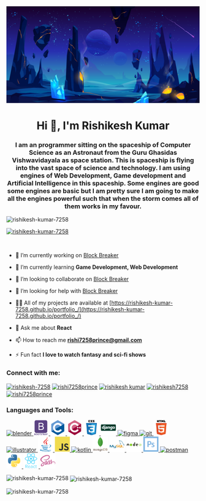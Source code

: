 <img src="Images/1873.jpg" alt="Space Ship">
<h1 align="center">Hi 👋, I'm Rishikesh Kumar</h1>
<h3 align="center">I am an programmer sitting on the spaceship of Computer Science as an Astronaut from the Guru
    Ghasidas Vishwavidayala as space station. This is spaceship is flying into the vast space of science and technology.
    I am using engines of Web Development, Game development and Artificial Intelligence in this spaceship. Some engines
    are good some engines are basic but I am pretty sure I am going to make all the engines powerful such that when the
    storm comes all of them works in my favour.</h3>

<p align="left"> <img
        src="https://komarev.com/ghpvc/?username=rishikesh-kumar-7258&label=Profile%20views&color=0e75b6&style=flat"
        alt="rishikesh-kumar-7258" /> </p>

<p align="left"> <a href="https://github.com/ryo-ma/github-profile-trophy"><img
            src="https://github-profile-trophy.vercel.app/?username=rishikesh-kumar-7258"
            alt="rishikesh-kumar-7258" /></a> </p>

<p align="left"> <a href="https://twitter.com/" target="blank"><img
            src="https://img.shields.io/twitter/follow/?logo=twitter&style=for-the-badge" alt="" /></a> </p>

- 🔭 I’m currently working on [Block Breaker](https://github.com/Rishikesh-kumar-7258/Block_breaker)

- 🌱 I’m currently learning **Game Development, Web Development**

- 👯 I’m looking to collaborate on [Block Breaker](https://github.com/Rishikesh-kumar-7258/Block_breaker)

- 🤝 I’m looking for help with [Block Breaker](https://github.com/Rishikesh-kumar-7258/Block_breaker)

- 👨‍💻 All of my projects are available at
[https://rishikesh-kumar-7258.github.io/portfolio_/](https://rishikesh-kumar-7258.github.io/portfolio_/)

- 💬 Ask me about **React**

- 📫 How to reach me **rishi7258prince@gmail.com**

- ⚡ Fun fact **I love to watch fantasy and sci-fi shows**

<h3 align="left">Connect with me:</h3>
<p align="left">
    <a href="https://www.codechef.com/users/rishikesh-7258" target="blank"><img align="center"
            src="https://cdn.jsdelivr.net/npm/simple-icons@3.1.0/icons/codechef.svg" alt="rishikesh-7258" height="30"
            width="40" /></a>
    <a href="https://www.hackerrank.com/rishi7258prince" target="blank"><img align="center"
            src="https://raw.githubusercontent.com/rahuldkjain/github-profile-readme-generator/master/src/images/icons/Social/hackerrank.svg"
            alt="rishi7258prince" height="30" width="40" /></a>
    <a href="https://codeforces.com/profile/rishikesh kumar" target="blank"><img align="center"
            src="https://cdn.jsdelivr.net/npm/simple-icons@3.0.1/icons/codeforces.svg" alt="rishikesh kumar" height="30"
            width="40" /></a>
    <a href="https://www.leetcode.com/rishikesh7258" target="blank"><img align="center"
            src="https://raw.githubusercontent.com/rahuldkjain/github-profile-readme-generator/master/src/images/icons/Social/leet-code.svg"
            alt="rishikesh7258" height="30" width="40" /></a>
    <a href="https://auth.geeksforgeeks.org/user/rishi7258prince" target="blank"><img align="center"
            src="https://raw.githubusercontent.com/rahuldkjain/github-profile-readme-generator/master/src/images/icons/Social/geeks-for-geeks.svg"
            alt="rishi7258prince" height="30" width="40" /></a>
</p>

<h3 align="left">Languages and Tools:</h3>
<p align="left"> <a href="https://www.blender.org/" target="_blank"> <img
            src="https://download.blender.org/branding/community/blender_community_badge_white.svg" alt="blender"
            width="40" height="40" /> </a> <a href="https://getbootstrap.com" target="_blank"> <img
            src="https://raw.githubusercontent.com/devicons/devicon/master/icons/bootstrap/bootstrap-plain-wordmark.svg"
            alt="bootstrap" width="40" height="40" /> </a> <a href="https://www.cprogramming.com/" target="_blank"> <img
            src="https://raw.githubusercontent.com/devicons/devicon/master/icons/c/c-original.svg" alt="c" width="40"
            height="40" /> </a> <a href="https://www.w3schools.com/cpp/" target="_blank"> <img
            src="https://raw.githubusercontent.com/devicons/devicon/master/icons/cplusplus/cplusplus-original.svg"
            alt="cplusplus" width="40" height="40" /> </a> <a href="https://www.w3schools.com/css/" target="_blank">
        <img src="https://raw.githubusercontent.com/devicons/devicon/master/icons/css3/css3-original-wordmark.svg"
            alt="css3" width="40" height="40" /> </a> <a href="https://www.djangoproject.com/" target="_blank"> <img
            src="https://raw.githubusercontent.com/devicons/devicon/master/icons/django/django-original.svg"
            alt="django" width="40" height="40" /> </a> <a href="https://www.figma.com/" target="_blank"> <img
            src="https://www.vectorlogo.zone/logos/figma/figma-icon.svg" alt="figma" width="40" height="40" /> </a> <a
        href="https://git-scm.com/" target="_blank"> <img
            src="https://www.vectorlogo.zone/logos/git-scm/git-scm-icon.svg" alt="git" width="40" height="40" /> </a> <a
        href="https://www.w3.org/html/" target="_blank"> <img
            src="https://raw.githubusercontent.com/devicons/devicon/master/icons/html5/html5-original-wordmark.svg"
            alt="html5" width="40" height="40" /> </a> <a href="https://www.adobe.com/in/products/illustrator.html"
        target="_blank"> <img src="https://www.vectorlogo.zone/logos/adobe_illustrator/adobe_illustrator-icon.svg"
            alt="illustrator" width="40" height="40" /> </a> <a href="https://www.java.com" target="_blank"> <img
            src="https://raw.githubusercontent.com/devicons/devicon/master/icons/java/java-original.svg" alt="java"
            width="40" height="40" /> </a> <a href="https://developer.mozilla.org/en-US/docs/Web/JavaScript"
        target="_blank"> <img
            src="https://raw.githubusercontent.com/devicons/devicon/master/icons/javascript/javascript-original.svg"
            alt="javascript" width="40" height="40" /> </a> <a href="https://kotlinlang.org" target="_blank"> <img
            src="https://www.vectorlogo.zone/logos/kotlinlang/kotlinlang-icon.svg" alt="kotlin" width="40"
            height="40" /> </a> <a href="https://www.mongodb.com/" target="_blank"> <img
            src="https://raw.githubusercontent.com/devicons/devicon/master/icons/mongodb/mongodb-original-wordmark.svg"
            alt="mongodb" width="40" height="40" /> </a> <a href="https://www.mysql.com/" target="_blank"> <img
            src="https://raw.githubusercontent.com/devicons/devicon/master/icons/mysql/mysql-original-wordmark.svg"
            alt="mysql" width="40" height="40" /> </a> <a href="https://nodejs.org" target="_blank"> <img
            src="https://raw.githubusercontent.com/devicons/devicon/master/icons/nodejs/nodejs-original-wordmark.svg"
            alt="nodejs" width="40" height="40" /> </a> <a href="https://www.photoshop.com/en" target="_blank"> <img
            src="https://raw.githubusercontent.com/devicons/devicon/master/icons/photoshop/photoshop-line.svg"
            alt="photoshop" width="40" height="40" /> </a> <a href="https://postman.com" target="_blank"> <img
            src="https://www.vectorlogo.zone/logos/getpostman/getpostman-icon.svg" alt="postman" width="40"
            height="40" /> </a> <a href="https://www.python.org" target="_blank"> <img
            src="https://raw.githubusercontent.com/devicons/devicon/master/icons/python/python-original.svg"
            alt="python" width="40" height="40" /> </a> <a href="https://reactjs.org/" target="_blank"> <img
            src="https://raw.githubusercontent.com/devicons/devicon/master/icons/react/react-original-wordmark.svg"
            alt="react" width="40" height="40" /> </a> <a href="https://sass-lang.com" target="_blank"> <img
            src="https://raw.githubusercontent.com/devicons/devicon/master/icons/sass/sass-original.svg" alt="sass"
            width="40" height="40" /> </a> </p>

<p><img align="left"
        src="https://github-readme-stats.vercel.app/api/top-langs?username=rishikesh-kumar-7258&show_icons=true&locale=en&layout=compact&theme=tokyonight"
        alt="rishikesh-kumar-7258" /></p>

<p>&nbsp;<img align="center"
        src="https://github-readme-stats.vercel.app/api?username=rishikesh-kumar-7258&show_icons=true&locale=en&theme=tokyonight"
        alt="rishikesh-kumar-7258" /></p>

<p><img align="center" src="https://github-readme-streak-stats.herokuapp.com/?user=rishikesh-kumar-7258&&theme=tokyonight"
        alt="rishikesh-kumar-7258" /></p>